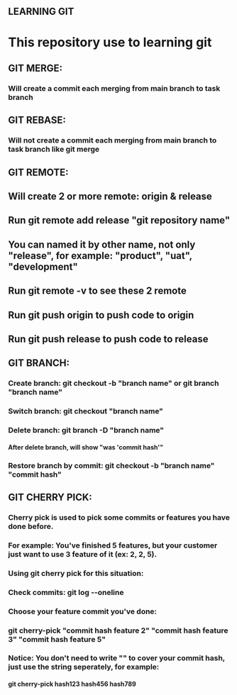 ## LEARNING GIT
## <h1>This repository use to learning git</h1>

## GIT MERGE:
### <p>Will create a commit each merging from main branch to task branch</p>

## GIT REBASE:
### <p>Will not create a commit each merging from main branch to task branch like git merge</p>

## GIT REMOTE:
## Will create 2 or more remote: origin & release

## Run git remote add release "git repository name"

## You can named it by other name, not only "release", for example: "product", "uat", "development"

## Run git remote -v to see these 2 remote
## Run git push origin to push code to origin
## Run git push release to push code to release


## GIT BRANCH:
### Create branch: git checkout -b "branch name" or git branch "branch name"

### Switch branch: git checkout "branch name"

### Delete branch: git branch -D "branch name"
#### After delete branch, will show "was 'commit hash'"

### Restore branch by commit: git checkout -b "branch name" "commit hash"

## GIT CHERRY PICK:

### Cherry pick is used to pick some commits or features you have done before.
### For example: You've finished 5 features, but your customer just want to use 3 feature of it (ex: 2, 2, 5).

### Using git cherry pick for this situation:
### Check commits: git log --oneline

### Choose your feature commit you've done:
### git cherry-pick "commit hash feature 2" "commit hash feature 3" "commit hash feature 5"

### Notice: You don't need to write "" to cover your commit hash, just use the string seperately, for example:

#### git cherry-pick hash123 hash456 hash789
